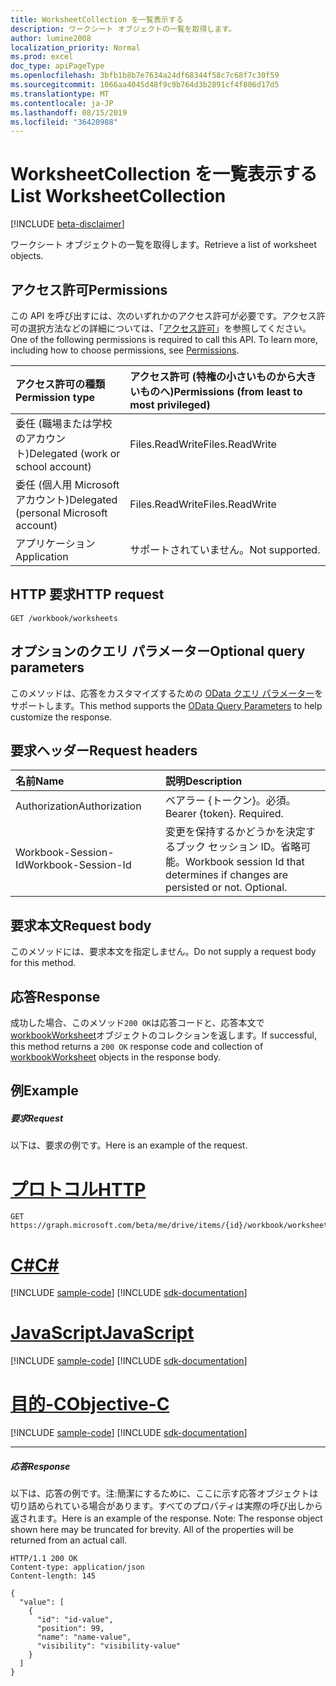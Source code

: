 ```yaml
---
title: WorksheetCollection を一覧表示する
description: ワークシート オブジェクトの一覧を取得します。
author: lumine2008
localization_priority: Normal
ms.prod: excel
doc_type: apiPageType
ms.openlocfilehash: 3bfb1b8b7e7634a24df68344f58c7c68f7c30f59
ms.sourcegitcommit: 1066aa4045d48f9c9b764d3b2891cf4f806d17d5
ms.translationtype: MT
ms.contentlocale: ja-JP
ms.lasthandoff: 08/15/2019
ms.locfileid: "36420988"
---
```

# <a name="list-worksheetcollection"></a><span data-ttu-id="29230-103">WorksheetCollection を一覧表示する</span><span class="sxs-lookup"><span data-stu-id="29230-103">List WorksheetCollection</span></span>

[!INCLUDE [beta-disclaimer](../../includes/beta-disclaimer.md)]

<span data-ttu-id="29230-104">ワークシート オブジェクトの一覧を取得します。</span><span class="sxs-lookup"><span data-stu-id="29230-104">Retrieve a list of worksheet objects.</span></span>
## <a name="permissions"></a><span data-ttu-id="29230-105">アクセス許可</span><span class="sxs-lookup"><span data-stu-id="29230-105">Permissions</span></span>
<span data-ttu-id="29230-p101">この API を呼び出すには、次のいずれかのアクセス許可が必要です。アクセス許可の選択方法などの詳細については、「[アクセス許可](/graph/permissions-reference)」を参照してください。</span><span class="sxs-lookup"><span data-stu-id="29230-p101">One of the following permissions is required to call this API. To learn more, including how to choose permissions, see [Permissions](/graph/permissions-reference).</span></span>

|<span data-ttu-id="29230-108">アクセス許可の種類</span><span class="sxs-lookup"><span data-stu-id="29230-108">Permission type</span></span>      | <span data-ttu-id="29230-109">アクセス許可 (特権の小さいものから大きいものへ)</span><span class="sxs-lookup"><span data-stu-id="29230-109">Permissions (from least to most privileged)</span></span>              |
|:--------------------|:---------------------------------------------------------|
|<span data-ttu-id="29230-110">委任 (職場または学校のアカウント)</span><span class="sxs-lookup"><span data-stu-id="29230-110">Delegated (work or school account)</span></span> | <span data-ttu-id="29230-111">Files.ReadWrite</span><span class="sxs-lookup"><span data-stu-id="29230-111">Files.ReadWrite</span></span>    |
|<span data-ttu-id="29230-112">委任 (個人用 Microsoft アカウント)</span><span class="sxs-lookup"><span data-stu-id="29230-112">Delegated (personal Microsoft account)</span></span> | <span data-ttu-id="29230-113">Files.ReadWrite</span><span class="sxs-lookup"><span data-stu-id="29230-113">Files.ReadWrite</span></span>    |
|<span data-ttu-id="29230-114">アプリケーション</span><span class="sxs-lookup"><span data-stu-id="29230-114">Application</span></span> | <span data-ttu-id="29230-115">サポートされていません。</span><span class="sxs-lookup"><span data-stu-id="29230-115">Not supported.</span></span> |

## <a name="http-request"></a><span data-ttu-id="29230-116">HTTP 要求</span><span class="sxs-lookup"><span data-stu-id="29230-116">HTTP request</span></span>
<!-- { "blockType": "ignored" } -->
```http
GET /workbook/worksheets
```
## <a name="optional-query-parameters"></a><span data-ttu-id="29230-117">オプションのクエリ パラメーター</span><span class="sxs-lookup"><span data-stu-id="29230-117">Optional query parameters</span></span>
<span data-ttu-id="29230-118">このメソッドは、応答をカスタマイズするための [OData クエリ パラメーター](https://developer.microsoft.com/graph/docs/concepts/query_parameters)をサポートします。</span><span class="sxs-lookup"><span data-stu-id="29230-118">This method supports the [OData Query Parameters](https://developer.microsoft.com/graph/docs/concepts/query_parameters) to help customize the response.</span></span>

## <a name="request-headers"></a><span data-ttu-id="29230-119">要求ヘッダー</span><span class="sxs-lookup"><span data-stu-id="29230-119">Request headers</span></span>
| <span data-ttu-id="29230-120">名前</span><span class="sxs-lookup"><span data-stu-id="29230-120">Name</span></span>      |<span data-ttu-id="29230-121">説明</span><span class="sxs-lookup"><span data-stu-id="29230-121">Description</span></span>|
|:----------|:----------|
| <span data-ttu-id="29230-122">Authorization</span><span class="sxs-lookup"><span data-stu-id="29230-122">Authorization</span></span>  | <span data-ttu-id="29230-p102">ベアラー {トークン}。必須。</span><span class="sxs-lookup"><span data-stu-id="29230-p102">Bearer {token}. Required.</span></span> |
| <span data-ttu-id="29230-125">Workbook-Session-Id</span><span class="sxs-lookup"><span data-stu-id="29230-125">Workbook-Session-Id</span></span>  | <span data-ttu-id="29230-p103">変更を保持するかどうかを決定するブック セッション ID。省略可能。</span><span class="sxs-lookup"><span data-stu-id="29230-p103">Workbook session Id that determines if changes are persisted or not. Optional.</span></span>|

## <a name="request-body"></a><span data-ttu-id="29230-128">要求本文</span><span class="sxs-lookup"><span data-stu-id="29230-128">Request body</span></span>
<span data-ttu-id="29230-129">このメソッドには、要求本文を指定しません。</span><span class="sxs-lookup"><span data-stu-id="29230-129">Do not supply a request body for this method.</span></span>

## <a name="response"></a><span data-ttu-id="29230-130">応答</span><span class="sxs-lookup"><span data-stu-id="29230-130">Response</span></span>

<span data-ttu-id="29230-131">成功した場合、このメソッド`200 OK`は応答コードと、応答本文で[workbookWorksheet](../resources/workbookworksheet.md)オブジェクトのコレクションを返します。</span><span class="sxs-lookup"><span data-stu-id="29230-131">If successful, this method returns a `200 OK` response code and collection of [workbookWorksheet](../resources/workbookworksheet.md) objects in the response body.</span></span>
## <a name="example"></a><span data-ttu-id="29230-132">例</span><span class="sxs-lookup"><span data-stu-id="29230-132">Example</span></span>
##### <a name="request"></a><span data-ttu-id="29230-133">要求</span><span class="sxs-lookup"><span data-stu-id="29230-133">Request</span></span>
<span data-ttu-id="29230-134">以下は、要求の例です。</span><span class="sxs-lookup"><span data-stu-id="29230-134">Here is an example of the request.</span></span>

# <a name="httptabhttp"></a>[<span data-ttu-id="29230-135">プロトコル</span><span class="sxs-lookup"><span data-stu-id="29230-135">HTTP</span></span>](#tab/http)
<!-- {
  "blockType": "request",
  "name": "get_worksheetcollection"
}-->
```http
GET https://graph.microsoft.com/beta/me/drive/items/{id}/workbook/worksheets
```
# <a name="ctabcsharp"></a>[<span data-ttu-id="29230-136">C#</span><span class="sxs-lookup"><span data-stu-id="29230-136">C#</span></span>](#tab/csharp)
[!INCLUDE [sample-code](../includes/snippets/csharp/get-worksheetcollection-csharp-snippets.md)]
[!INCLUDE [sdk-documentation](../includes/snippets/snippets-sdk-documentation-link.md)]

# <a name="javascripttabjavascript"></a>[<span data-ttu-id="29230-137">JavaScript</span><span class="sxs-lookup"><span data-stu-id="29230-137">JavaScript</span></span>](#tab/javascript)
[!INCLUDE [sample-code](../includes/snippets/javascript/get-worksheetcollection-javascript-snippets.md)]
[!INCLUDE [sdk-documentation](../includes/snippets/snippets-sdk-documentation-link.md)]

# <a name="objective-ctabobjc"></a>[<span data-ttu-id="29230-138">目的-C</span><span class="sxs-lookup"><span data-stu-id="29230-138">Objective-C</span></span>](#tab/objc)
[!INCLUDE [sample-code](../includes/snippets/objc/get-worksheetcollection-objc-snippets.md)]
[!INCLUDE [sdk-documentation](../includes/snippets/snippets-sdk-documentation-link.md)]

---

##### <a name="response"></a><span data-ttu-id="29230-139">応答</span><span class="sxs-lookup"><span data-stu-id="29230-139">Response</span></span>
<span data-ttu-id="29230-p104">以下は、応答の例です。注:簡潔にするために、ここに示す応答オブジェクトは切り詰められている場合があります。すべてのプロパティは実際の呼び出しから返されます。</span><span class="sxs-lookup"><span data-stu-id="29230-p104">Here is an example of the response. Note: The response object shown here may be truncated for brevity. All of the properties will be returned from an actual call.</span></span>
<!-- {
  "blockType": "response",
  "truncated": true,
  "@odata.type": "microsoft.graph.workbookWorksheet",
  "isCollection": true
} -->
```http
HTTP/1.1 200 OK
Content-type: application/json
Content-length: 145

{
  "value": [
    {
      "id": "id-value",
      "position": 99,
      "name": "name-value",
      "visibility": "visibility-value"
    }
  ]
}
```

<!-- uuid: 8fcb5dbc-d5aa-4681-8e31-b001d5168d79
2015-10-25 14:57:30 UTC -->
<!--
{
  "type": "#page.annotation",
  "description": "List WorksheetCollection",
  "keywords": "",
  "section": "documentation",
  "tocPath": "",
  "suppressions": [
  ]
}
-->

